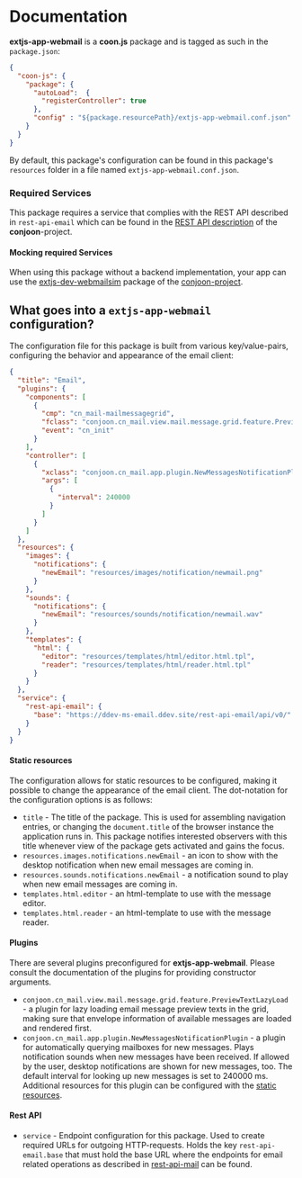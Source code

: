 # Documentation

**extjs-app-webmail** is a **coon.js** package and is tagged as such in the
`package.json`:

```json
{
  "coon-js": {
    "package": {
      "autoLoad":  {
        "registerController": true
      },
      "config" : "${package.resourcePath}/extjs-app-webmail.conf.json"
    }
  }
}
```

By default, this package's configuration can be found in this package's `resources` folder
in a file named `extjs-app-webmail.conf.json`.

### Required Services
This package requires a service that complies with the REST API described in `rest-api-email` which can be found
in the [REST API description](https://github.com/conjoon/rest-api-description) of the **conjoon**-project.

#### Mocking required Services
When using this package without a backend implementation, your app can use the
[extjs-dev-webmailsim](https://github.com/conjoon/extjs-dev-webmailsim) package  of
the [conjoon-project](https://github.com/conjoon).


## What goes into a `extjs-app-webmail` configuration?

The configuration file for this package is built from various key/value-pairs, configuring the behavior
and appearance of the email client:

```json
{
  "title": "Email",
  "plugins": {
    "components": [
      {
        "cmp": "cn_mail-mailmessagegrid",
        "fclass": "conjoon.cn_mail.view.mail.message.grid.feature.PreviewTextLazyLoad",
        "event": "cn_init"
      }
    ],
    "controller": [
      {
        "xclass": "conjoon.cn_mail.app.plugin.NewMessagesNotificationPlugin",
        "args": [
          {
            "interval": 240000
          }
        ]
      }
    ]
  },
  "resources": {
    "images": {
      "notifications": {
        "newEmail": "resources/images/notification/newmail.png"
      }
    },
    "sounds": {
      "notifications": {
        "newEmail": "resources/sounds/notification/newmail.wav"
      }
    },
    "templates": {
      "html": {
        "editor": "resources/templates/html/editor.html.tpl",
        "reader": "resources/templates/html/reader.html.tpl"
      }
    }
  },
  "service": {
    "rest-api-email": {
      "base": "https://ddev-ms-email.ddev.site/rest-api-email/api/v0/"
    }
  }
}
```

#### Static resources<a name="staticResources"></a>
The configuration allows for static resources to be configured, making it possible to change the
appearance of the email client. The dot-notation for the configuration options is as follows:

- `title` - The title of the package. This is used for assembling navigation entries, or changing the
  `document.title` of the browser instance the application runs in. This package notifies interested
  observers with this title whenever view of the package gets activated and gains the focus. 
- `resources.images.notifications.newEmail` - an icon to show with the desktop notification when new email messages are coming in.
- `resources.sounds.notifications.newEmail` - a notification sound to play when new email messages are coming in.
- `templates.html.editor` - an html-template to use with the message editor.
- `templates.html.reader` - an html-template to use with the message reader.

#### Plugins
There are several plugins preconfigured for **extjs-app-webmail**. Please consult the documentation
of the plugins for providing constructor arguments.
 - `conjoon.cn_mail.view.mail.message.grid.feature.PreviewTextLazyLoad` - a plugin for lazy loading
email message preview texts in the grid, making sure that envelope information of available messages
are loaded and rendered first. 
 - `conjoon.cn_mail.app.plugin.NewMessagesNotificationPlugin` - a plugin for automatically querying mailboxes 
for new messages. Plays notification sounds when new messages have been received. If allowed by the user, 
desktop notifications are shown for new messages, too. The default interval
for looking up new messages is set to 240000 ms. Additional resources for this plugin can be configured 
with the [static resources](#staticResources).

#### Rest API
- `service` - Endpoint configuration for this package. Used to create required URLs for outgoing
  HTTP-requests. Holds the key `rest-api-email.base` that must hold the base URL where the endpoints for 
  email related operations as described in [rest-api-mail](https://github.com/conjoon/rest-api-description) can be found.